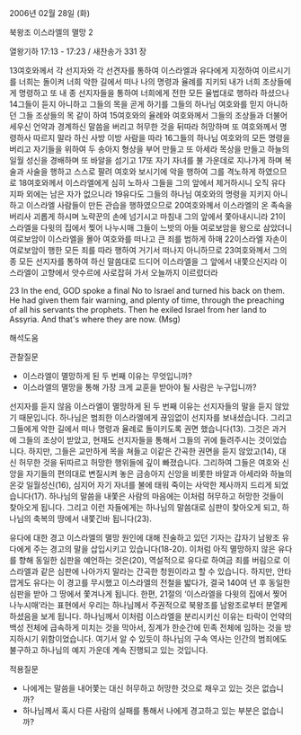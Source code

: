2006년 02월 28일 (화)

북왕조 이스라엘의 멸망 2



열왕기하 17:13 - 17:23 / 새찬송가 331 장


13여호와께서 각 선지자와 각 선견자를 통하여 이스라엘과 유다에게 지정하여 이르시기를 너희는 돌이켜 너희 악한 길에서 떠나 나의 명령과 율례를 지키되 내가 너희 조상들에게 명령하고 또 내 종 선지자들을 통하여 너희에게 전한 모든 율법대로 행하라 하셨으나 14그들이 듣지 아니하고 그들의 목을 곧게 하기를 그들의 하나님 여호와를 믿지 아니하던 그들 조상들의 목 같이 하여 15여호와의 율례와 여호와께서 그들의 조상들과 더불어 세우신 언약과 경계하신 말씀을 버리고 허무한 것을 뒤따라 허망하며 또 여호와께서 명령하사 따르지 말라 하신 사방 이방 사람을 따라 16그들의 하나님 여호와의 모든 명령을 버리고 자기들을 위하여 두 송아지 형상을 부어 만들고 또 아세라 목상을 만들고 하늘의 일월 성신을 경배하며 또 바알을 섬기고 17또 자기 자녀를 불 가운데로 지나가게 하며 복술과 사술을 행하고 스스로 팔려 여호와 보시기에 악을 행하여 그를 격노하게 하였으므로 18여호와께서 이스라엘에게 심히 노하사 그들을 그의 앞에서 제거하시니 오직 유다 지파 외에는 남은 자가 없으니라 19유다도 그들의 하나님 여호와의 명령을 지키지 아니하고 이스라엘 사람들이 만든 관습을 행하였으므로 20여호와께서 이스라엘의 온 족속을 버리사 괴롭게 하시며 노략꾼의 손에 넘기시고 마침내 그의 앞에서 쫓아내시니라 21이스라엘을 다윗의 집에서 찢어 나누시매 그들이 느밧의 아들 여로보암을 왕으로 삼았더니 여로보암이 이스라엘을 몰아 여호와를 떠나고 큰 죄를 범하게 하매 22이스라엘 자손이 여로보암이 행한 모든 죄를 따라 행하여 거기서 떠나지 아니하므로 23여호와께서 그의 종 모든 선지자를 통하여 하신 말씀대로 드디어 이스라엘을 그 앞에서 내쫓으신지라 이스라엘이 고향에서 앗수르에 사로잡혀 가서 오늘까지 이르렀더라 

23 In the end, GOD spoke a final No to Israel and turned his back on them. He had given them fair warning, and plenty of time, through the preaching of all his servants the prophets. Then he exiled Israel from her land to Assyria. And that's where they are now. (Msg)

해석도움





관찰질문 
- 이스라엘이 멸망하게 된 두 번째 이유는 무엇입니까? 
- 이스라엘의 멸망을 통해 가장 크게 교훈을 받아야 될 사람은 누구입니까? 

선지자를 듣지 않음 
이스라엘이 멸망하게 된 두 번째 이유는 선지자들의 말을 듣지 않았기 때문입니다. 하나님은 범죄한 이스라엘에게 끊임없이 선지자를 보내셨습니다. 그리고 그들에게 악한 길에서 떠나 명령과 율례로 돌이키도록 권면 했습니다(13). 그것은 과거에 그들의 조상이 받았고, 현재도 선지자들을 통해서 그들의 귀에 들려주시는 것이었습니다. 하지만, 그들은 교만하게 목을 쳐들고 이같은 간곡한 권면을 듣지 않았고(14), 대신 허무한 것을 뒤따르고 허망한 행위들에 깊이 빠졌습니다. 그리하여 그들은 여호와 신앙을 자기들의 편의대로 변질시켜 놓은 금송아지 신앙을 비롯한 바알과 아세라와 하늘의 온갖 일월성신(16), 심지어 자기 자녀를 불에 태워 죽이는 사악한 제사까지 드리게 되었습니다(17). 하나님의 말씀을 내쫓은 사람의 마음에는 이처럼 허무하고 허망한 것들이 찾아오게 됩니다. 그리고 이런 자들에게는 하나님의 말씀대로 심판이 찾아오게 되고, 하나님의 축복의 땅에서 내쫓긴바 됩니다(23). 

유다에 대한 경고 
이스라엘의 멸망 원인에 대해 진술하고 있던 기자는 갑자기 남왕조 유다에게 주는 경고의 말을 삽입시키고 있습니다(18-20). 이처럼 아직 멸망하지 않은 유다를 향해 동일한 심판을 예언하는 것은(20), 역설적으로 유다로 하여금 죄를 버림으로 이스라엘과 같은 심판에 나아가지 말라는 간곡한 청원이라고 할 수 있습니다. 하지만, 안타깝게도 유다는 이 경고를 무시했고 이스라엘의 전철을 밟다가, 결국 140여 년 후 동일한 심판을 받아 그 땅에서 쫓겨나게 됩니다. 한편, 21절의 ‘이스라엘을 다윗의 집에서 찢어 나누시매’라는 표현에서 우리는 하나님께서 주권적으로 북왕조를 남왕조로부터 분열케 하셨음을 보게 됩니다. 하나님께서 이처럼 이스라엘을 분리시키신 이유는 타락이 언약의 백성 전체에 급속하게 미치는 것을 막아서, 징계가 한순간에 민족 전체에 임하는 것을 방지하시기 위함이었습니다. 여기서 알 수 있듯이 하나님의 구속 역사는 인간의 범죄에도 불구하고 하나님의 예지 가운데 계속 진행되고 있는 것입니다. 


적용질문 
- 나에게는 말씀을 내어쫓는 대신 허무하고 허망한 것으로 채우고 있는 것은 없습니까? 
- 하나님께서 혹시 다른 사람의 실패를 통해서 나에게 경고하고 있는 부분은 없습니까?